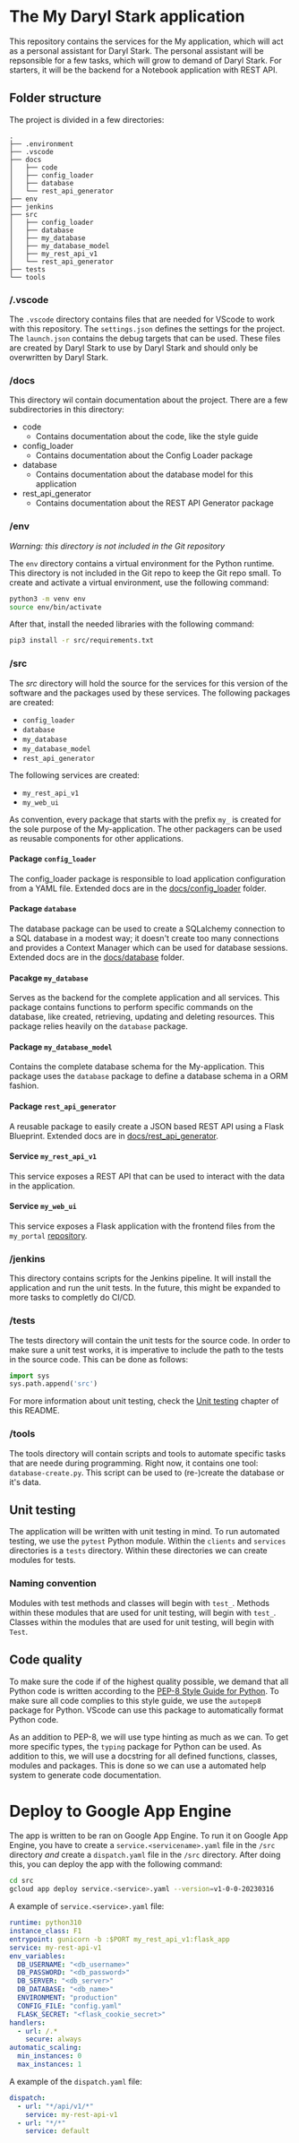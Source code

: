 # The My Daryl Stark application

This repository contains the services for the My application, which will act as a personal assistant for Daryl Stark. The personal assistant will be repsonsible for a few tasks, which will grow to demand of Daryl Stark. For starters, it will be the backend for a Notebook application with REST API.

## Folder structure

The project is divided in a few directories:

```
.
├── .environment
├── .vscode
├── docs
│   ├── code
│   ├── config_loader
│   ├── database
│   └── rest_api_generator
├── env
├── jenkins
├── src
│   ├── config_loader
│   ├── database
│   ├── my_database
│   ├── my_database_model
│   ├── my_rest_api_v1
│   └── rest_api_generator
├── tests
└── tools
```

### /.vscode

The `.vscode` directory contains files that are needed for VScode to work with this repository. The `settings.json` defines the settings for the project. The `launch.json` contains the debug targets that can be used. These files are created by Daryl Stark to use by Daryl Stark and should only be overwritten by Daryl Stark.

### /docs

This directory wil contain documentation about the project. There are a few subdirectories in this directory:

-   code
    -   Contains documentation about the code, like the style guide
-   config_loader
    -   Contains documentation about the Config Loader package
-   database
    -   Contains documentation about the database model for this application
-   rest_api_generator
    -   Contains documentation about the REST API Generator package

### /env

_Warning: this directory is not included in the Git repository_

The `env` directory contains a virtual environment for the Python runtime. This directory is not included in the Git repo to keep the Git repo small. To create and activate a virtual environment, use the following command:

```bash
python3 -m venv env
source env/bin/activate
```

After that, install the needed libraries with the following command:

```bash
pip3 install -r src/requirements.txt
```

### /src

The _src_ directory will hold the source for the services for this version of the software and the packages used by these services. The following packages are created:

-   `config_loader`
-   `database`
-   `my_database`
-   `my_database_model`
-   `rest_api_generator`

The following services are created:

-   `my_rest_api_v1`
-   `my_web_ui`

As convention, every package that starts with the prefix `my_` is created for the sole purpose of the My-application. The other packagers can be used as reusable components for other applications.

#### Package `config_loader`

The config_loader package is responsible to load application configuration from a YAML file. Extended docs are in the [docs/config_loader](docs/config_loader/00%20-%20ConfigLoader.md) folder.

#### Package `database`

The database package can be used to create a SQLalchemy connection to a SQL database in a modest way; it doesn't create too many connections and provides a Context Manager which can be used for database sessions. Extended docs are in the [docs/database](docs/database/00%20-%20Database.md) folder.

#### Pacakge `my_database`

Serves as the backend for the complete application and all services. This package contains functions to perform specific commands on the database, like created, retrieving, updating and deleting resources. This package relies heavily on the `database` package.

#### Package `my_database_model`

Contains the complete database schema for the My-application. This package uses the `database` package to define a database schema in a ORM fashion.

#### Package `rest_api_generator`

A reusable package to easily create a JSON based REST API using a Flask Blueprint. Extended docs are in [docs/rest_api_generator](docs/rest_api_generator/00%20-%20REST%20API%20Generator.md).

#### Service `my_rest_api_v1`

This service exposes a REST API that can be used to interact with the data in the application.

#### Service `my_web_ui`

This service exposes a Flask application with the frontend files from the `my_portal` [repository](https://github.com/DarylStark/my_portal).

###  /jenkins

This directory contains scripts for the Jenkins pipeline. It will install the application and run the unit tests. In the future, this might be expanded to more tasks to completly do CI/CD.

###  /tests

The tests directory will contain the unit tests for the source code. In order to make sure a unit test works, it is imperative to include the path to the tests in the source code. This can be done as follows:

```python
import sys
sys.path.append('src')
```

For more information about unit testing, check the [Unit testing](#unit_testing) chapter of this README.

### /tools

The tools directory will contain scripts and tools to automate specific tasks that are neede during programming. Right now, it contains one tool: `database-create.py`. This script can be used to (re-)create the database or it's data.

## <a name="unit_testing"></a>Unit testing

The application will be written with unit testing in mind. To run automated testing, we use the `pytest` Python module. Within the `clients` and `services` directories is a `tests` directory. Within these directories we can create modules for tests.

### Naming convention

Modules with test methods and classes will begin with `test_`. Methods within these modules that are used for unit testing, will begin with `test_`. Classes within the modules that are used for unit testing, will begin with `Test`.

## Code quality

To make sure the code if of the highest quality possible, we demand that all Python code is written according to the [PEP-8 Style Guide for Python](https://www.python.org/dev/peps/pep-0008/). To make sure all code complies to this style guide, we use the `autopep8` package for Python. VScode can use this package to automatically format Python code.

As an addition to PEP-8, we will use type hinting as much as we can. To get more specific types, the `typing` package for Python can be used. As addition to this, we will use a docstring for all defined functions, classes, modules and packages. This is done so we can use a automated help system to generate code documentation.

# Deploy to Google App Engine

The app is written to be ran on Google App Engine. To run it on Google App Engine, you have to create a `service.<servicename>.yaml` file in the `/src` directory _and_ create a `dispatch.yaml` file in the `/src` directory. After doing this, you can deploy the app with the following command:

```bash
cd src
gcloud app deploy service.<service>.yaml --version=v1-0-0-20230316
```

A example of `service.<service>.yaml` file:

```yaml
runtime: python310
instance_class: F1
entrypoint: gunicorn -b :$PORT my_rest_api_v1:flask_app
service: my-rest-api-v1
env_variables:
  DB_USERNAME: "<db_username>"
  DB_PASSWORD: "<db_password>"
  DB_SERVER: "<db_server>"
  DB_DATABASE: "<db_name>"
  ENVIRONMENT: "production"
  CONFIG_FILE: "config.yaml"
  FLASK_SECRET: "<flask_cookie_secret>"
handlers:
  - url: /.*
    secure: always
automatic_scaling:
  min_instances: 0
  max_instances: 1
```

A example of the `dispatch.yaml` file:

```yaml
dispatch:
  - url: "*/api/v1/*"
    service: my-rest-api-v1
  - url: "*/*"
    service: default
```